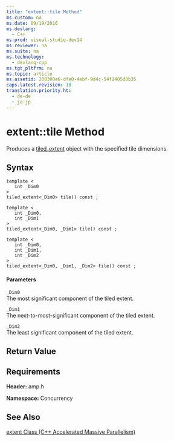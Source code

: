 ```yaml
---
title: "extent::tile Method"
ms.custom: na
ms.date: 09/19/2016
ms.devlang: 
  - C++
ms.prod: visual-studio-dev14
ms.reviewer: na
ms.suite: na
ms.technology: 
  - devlang-cpp
ms.tgt_pltfrm: na
ms.topic: article
ms.assetid: 208390e6-dfe8-4abf-9d4c-54f2405d8b35
caps.latest.revision: 10
translation.priority.ht: 
  - de-de
  - ja-jp
---
```

# extent::tile Method
Produces a [tiled_extent](../vs140/tiled_extent-Class.md) object with the specified tile dimensions.  
  
## Syntax  
  
```  
template <  
   int _Dim0  
>  
tiled_extent<_Dim0> tile() const ;  
  
template <  
   int _Dim0,  
   int _Dim1  
>  
tiled_extent<_Dim0, _Dim1> tile() const ;  
  
template <  
   int _Dim0,  
   int _Dim1,  
   int _Dim2  
>  
tiled_extent<_Dim0, _Dim1, _Dim2> tile() const ;  
```  
  
#### Parameters  
 `_Dim0`  
 The most significant component of the tiled extent.  
  
 `_Dim1`  
 The next-to-most-significant component of the tiled extent.  
  
 `_Dim2`  
 The least significant component of the tiled extent.  
  
## Return Value  
  
## Requirements  
 **Header:** amp.h  
  
 **Namespace:** Concurrency  
  
## See Also  
 [extent Class  (C++ Accelerated Massive Parallelism)](../vs140/extent-Class--C---AMP-.md)